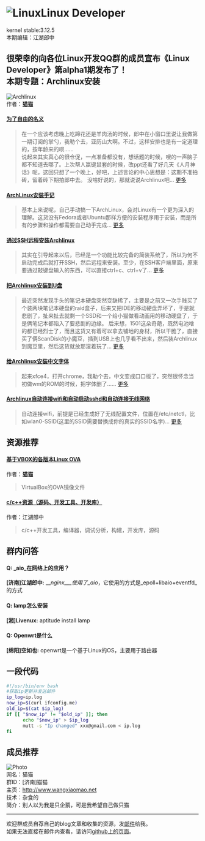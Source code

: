![Linux](https://www.kernel.org/theme/images/logos/tux.png)Linux Developer
======
kernel stable:3.12.5  
本期编辑：江湖郎中

很荣幸的向各位Linux开发QQ群的成员宣布《Linux Developer》第**alpha1**期发布了！    
本期专题：Archlinux安装
--------
![Archlinux](http://distrowatch.com/images/yvzhuwbpy/arch.png)  
作者：[__猫猫__](#成员推荐)  
#### [为了自由的名义](http://www.wangxiaomao.net/?p=734)  
> 在一个应该考虑晚上吃蹄花还是羊肉汤的时候，郎中在小窗口里说让我做第一期订阅的掌勺，我勒个去，亚历山大啊。不过，这样安排也是有一定道理的，按年龄来的呗……  
说起来其实真心的很仓促，一点准备都没有，想话题的时候，嗖的一声脑子都不知道去哪了。上次帮人赢键鼠套的时候，改ppt还看了好几天《人月神话》呢，这回只想了一个晚上，好吧，上述言论的中心思想是：这期不准拍砖，留着砖下期拍郎中去。
没啥好说的，那就说说Archlinux吧...
[更多](http://www.wangxiaomao.net/?p=734)

#### [ArchLinux安装手记](http://www.wangxiaomao.net/?p=521)
> 基本上来说呢，自己手动搞一下ArchLinux，会对Linux有一个更为深入的理解。这货没有Fedora或者Ubuntu那样方便的安装程序用于安装，而是所有的步骤和操作都需要自己动手完成...
[更多](http://www.wangxiaomao.net/?p=521)

#### [通过SSH远程安装Archlinux](http://www.wangxiaomao.net/?p=589)
> 其实在引导起来以后，已经是一个功能比较完备的简装系统了，所以为何不启动完成后就打开SSH，然后远程来安装。至少，在SSH客户端里面，原来要通过敲键盘输入的东西，可以直接ctrl+c、ctrl+v了...
[更多](http://www.wangxiaomao.net/?p=589)

#### [把Archlinux安装到U盘](http://www.wangxiaomao.net/?p=594)
> 最近突然发现手头的笔记本硬盘突然变缺稀了，主要是之前又一次手贱买了个装两块笔记本硬盘的raid盒子，后来又把IDE的移动硬盘弄坏了，于是就悲剧了，扯来扯去就剩一个SSD和一个给小猫做看动画用的移动硬盘了，于是俩笔记本都陷入了要悲剧的边缘。
后来想，1501这朵奇葩，既然电池啥的都已经烈士了，而且这货又有着可以拿去铺地的身材，所以干脆了，直接买了俩ScanDisk的小魔豆，插到USB上也几乎看不出来，然后装Archlinux到魔豆里，然后这货就放那滚着玩了...
[更多](http://www.wangxiaomao.net/?p=594)

#### [给Archlinux安装中文字体](http://www.wangxiaomao.net/?p=616)
> 起来xfce4，打开chrome，我勒个去，中文变成口口版了，突然很怀念当初做wm的ROM的时候，把字体删了……
[更多](http://www.wangxiaomao.net/?p=612)

#### [Archlinux自动连接wifi和自动启动sshd和自动连接无线网络](http://www.wangxiaomao.net/?p=616)
> 自动连接wifi，前提是已经生成好了无线配置文件，位置在/etc/netctl，比如wlan0-SSID(这里的SSID需要替换成你的真实的SSID名字)...
[更多](http://www.wangxiaomao.net/?p=616)

资源推荐
----------
#### [基于VBOX的各版本Linux OVA](http://www.wangxiaomao.net/?p=495)  
作者：[__猫猫__](#mm)
> VirtualBox的OVA镜像文件

#### [c/c++资源（源码、开发工具、开发库）](http://blog.csdn.net/cnsword/article/details/4176636)
作者：江湖郎中
> c/c++开发工具，编译器，调试分析，构建，开发库，源码  

群内问答
--------
#### **Q:**  _aio_在网络上的应用？
**[济南]江湖郎中:** ___nginx___使用了_aio_，它使用的方式是_epoll+libaio+eventfd_的方式 

#### **Q:**  lamp怎么安装
**[湘]Livenux:** aptitude install lamp 

#### **Q:**  Openwrt是什么
**[绵阳]空如也:** openwrt是一个基于Linux的OS，主要用于路由器 

一段代码
--------
```bash
#!/usr/bin/env bash
#获取ip更新并发送邮件
ip_log=ip.log
now_ip=$(curl ifconfig.me)
old_ip=$(cat $ip_log)
if [[ "$now_ip" != "$old_ip" ]]; then
      echo "$now_ip" > $ip_log
      mutt -s "Ip changed" xxx@gmail.com < ip.log
fi
```
成员推荐
--------
<a name="mm"></a>
![Photo](http://www.wangxiaomao.net/mdphoto.png)  
网名：猫猫  
群ID：[济南]猫猫  
主页：<http://www.wangxiaomao.net>  
技术：杂食的  
简介：别人以为我是只企鹅，可是我希望自己做只猫
- - -
欢迎群成员自荐自己的blog文章和收集的资源，发[邮件](mailto:cnsworder@gmail.com)给我。  
如果无法直接在邮件内查看，请访问[github上的页面](https://github.com/cnsworder/publication/blob/master/alpha1.md)。

